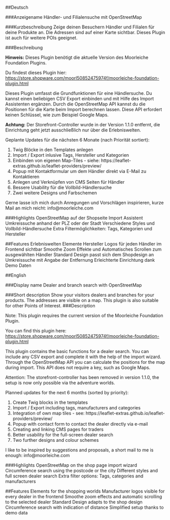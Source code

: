 ##Deutsch

###Anzeigename
Händler- und Filialensuche mit OpenStreetMap

###Kurzbeschreibung
Zeige deinen Besuchern Händler und Filialen für deine Produkte an. Die Adressen sind auf einer Karte sichtbar. Dieses Plugin ist auch für weitere POIs geeignet.

###Beschreibung
<p><strong>Hinweis:</strong> Dieses Plugin benötigt die aktuelle Version des Moorleiche Foundation Plugins.</p>

<p>Du findest dieses Plugin hier: <a href="https://store.shopware.com/moorl50852475974f/moorleiche-foundation-plugin.html">https://store.shopware.com/moorl50852475974f/moorleiche-foundation-plugin.html</a></p>

<p>Dieses Plugin umfasst die Grundfunktionen für eine Händlersuche. Du kannst einen beliebigen CSV Export einbinden und mit Hilfe des Import Assistenten ergänzen. Durch die OpenStreetMap API kannst du die Positionen für die Karte beim Import berechnen lassen. Diese API erfordert keinen Schlüssel, wie zum Beispiel Google Maps.</p>

<p><strong>Achtung:</strong> Der Storefront-Controller wurde in der Version 1.1.0 entfernt, die Einrichtung geht jetzt ausschließlich nur über die Erlebniswelten.</p>

<p>Geplante Updates für die nächsten 6 Monate (nach Priorität sortiert):</p>
<ol>
    <li>Twig Blöcke in den Templates anlegen</li>
    <li>Import / Export inlusive Tags, Hersteller und Kategorien</li>
    <li>Einbinden von eigenen Map-Tiles - siehe: https://leaflet-extras.github.io/leaflet-providers/preview/</li>
    <li>Popup mit Kontaktformular um dem Händler direkt via E-Mail zu Kontaktieren</li>
    <li>Anlegen und Verknüpfen von CMS Seiten für Händler</li>
    <li>Bessere Usability für die Vollbild-Händlersuche</li>
    <li>Zwei weitere Designs und Farbschemen</li>
</ol>

<p>Gerne lasse ich mich durch Anregungen und Vorschlägen inspirieren, kurze Mail an mich reicht: info@moorleiche.com</p>

###Highlights
OpenStreetMap auf der Shopseite
Import Assistent
Umkreissuche anhand der PLZ oder der Stadt
Verschiedene Styles und Vollbild-Händlersuche
Extra Filtermöglichkeiten: Tags, Kategorien und Hersteller

##Features
Erlebniswelten Elemente
Hersteller Logos für jeden Händler im Frontend sichtbar
Smoothe Zoom Effekte und Automatisches Scrollen zum ausgewählten Händler
Standard Design passt sich dem Shopdesign an
Umkreissuche mit Angabe der Entfernung
Erleichterte Einrichtung dank Demo Daten


##English

###Display name
Dealer and branch search with OpenStreetMap

###Short description
Show your visitors dealers and branches for your products. The addresses are visible on a map. This plugin is also suitable for other Points of Interest.
###Description
<p>Note: This plugin requires the current version of the Moorleiche Foundation Plugin.</p>

<p>You can find this plugin here: <a href="https://store.shopware.com/moorl50852475974f/moorleiche-foundation-plugin.html">https://store.shopware.com/moorl50852475974f/moorleiche-foundation-plugin.html</a></p>

<p>This plugin contains the basic functions for a dealer search. You can include any CSV export and complete it with the help of the import wizard. Through the OpenStreetMap API you can calculate the positions for the map during import. This API does not require a key, such as Google Maps.</p>

<p>Attention: The storefront-controller has been removed in version 1.1.0, the setup is now only possible via the adventure worlds.</p>

<p>Planned updates for the next 6 months (sorted by priority):</p>
<ol>
    <li>Create Twig blocks in the templates</li>
    <li>Import / Export including tags, manufacturers and categories</li>
    <li>Integration of own map tiles - see: https://leaflet-extras.github.io/leaflet-providers/preview/</li>
    <li>Popup with contact form to contact the dealer directly via e-mail</li>
    <li>Creating and linking CMS pages for traders</li>
    <li>Better usability for the full-screen dealer search</li>
    <li>Two further designs and colour schemes</li>
</ol>

<p>I like to be inspired by suggestions and proposals, a short mail to me is enough: info@moorleiche.com</p>

###Highlights
OpenStreetMap on the shop page
import wizard
Circumference search using the postcode or the city
Different styles and full screen dealer search
Extra filter options: Tags, categories and manufacturers

##Features
Elements for the shopping worlds
Manufacturer logos visible for every dealer in the frontend
Smoothe zoom effects and automatic scrolling to the selected dealer
Standard Design adapts to the shop design
Circumference search with indication of distance
Simplified setup thanks to demo data
